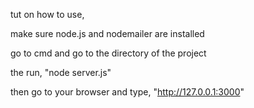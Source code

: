 
tut on how to use, 

make sure node.js and nodemailer are installed

go to cmd and go to the directory of the project

the run, "node server.js"

then go to your browser and type, "http://127.0.0.1:3000"

